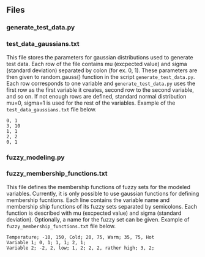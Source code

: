 ## Files

### generate_test_data.py

### test_data_gaussians.txt
This file stores the parameters for gaussian distributions used to generate test data.
Each row of the file contains mu (excpected value) and sigma (standard deviation) separated by colon (for ex. 0, 1). These parameters are then given to random.gauss() function in the script `generate_test_data.py`. 
Each row corresponds to one variable and `generate_test_data.py` uses the first row as the first variable it creates, second row to the second variable, and so on. If not enough rows are defined, standard normal distribution mu=0, sigma=1 is used for the rest of the variables. Example of the `test_data_gaussians.txt` file below.

    0, 1
    3, 10
    1, 1
    2, 2
    0, 1


### fuzzy_modeling.py

### fuzzy_membership_functions.txt
This file defines the membership functions of fuzzy sets for the modeled variables. Currently, it is only possible to use gaussian functions for defining membership fucntions.
Each line contains the variable name and membership ship functions of its fuzzy sets separated by semicolons. Each function is described with mu (excpected value) and sigma (standard deviation). Optionally, a name for the fuzzy set can be given. Example of `fuzzy_membership_functions.txt` file below.

    Temperature; -10, 150, Cold; 20, 75, Warm; 35, 75, Hot
    Variable 1; 0, 1; 1, 1; 2, 1;
    Variable 2; -2, 2, low; 1, 2; 2, 2, rather high; 3, 2;
